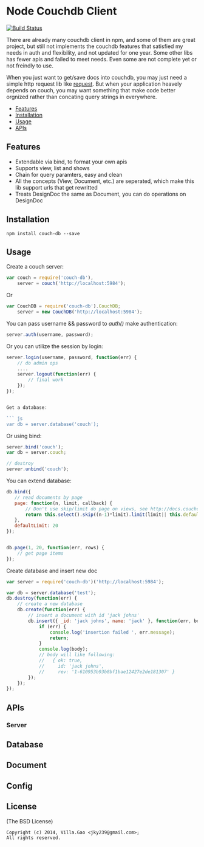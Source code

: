 # Node Couchdb Client

[![Build Status](https://travis-ci.org/villadora/node-couchdb.png)](https://travis-ci.org/villadora/node-couchdb)

There are already many couchdb client in npm, and some of them are great project, but still not implements the couchdb features that satisfied my needs in auth and flexibility, and not updated for one year. Some other libs has fewer apis and failed to meet needs. Even some are not complete yet or not freindly to use. 

When you just want to get/save docs into couchdb, you may just need a simple http request lib like [request](mikeal/request). But when your application heavely depends on couch, you may want something that make code better orgnized rather than concating query strings in everywhere.


- [Features](#features)
- [Installation](#installation)
- [Usage](#usage)
- [APIs](#apis)


## Features

* Extendable via bind, to format your own apis
* Supports view, list and shows
* Chain for query paramters, easy and clean
* All the concepts (View, Document, etc.) are seperated, which make this lib support urls that get rewritted
* Treats DesignDoc the same as Document, you can do operations on DesignDoc

## Installation

    npm install couch-db --save

## Usage

Create a couch server:

``` js
var couch = require('couch-db'),
    server = couch('http://localhost:5984');
```

Or

``` js
var CouchDB = require('couch-db').CouchDB;
    server = new CouchDB('http://localhost:5984');
```

You can pass username && password to _auth()_ make authentication:

``` js
server.auth(username, password);
```

Or you can utilize the session by login:

``` js
server.login(username, password, function(err) {
    // do admin ops
    ....
    server.logout(function(err) {
        // final work
    });
});


Get a database:

``` js
var db = server.database('couch');
```

Or using bind:

``` js
server.bind('couch');
var db = server.couch;

// destroy
server.unbind('couch');
```

You can extend database:

``` js
db.bind({
   // read documents by page
   page: function(n, limit, callback) {
       // Don't use skip/limit do page on views, see http://docs.couchdb.org/en/1.5.x/couchapp/views/pagination.html#views-pagination
       return this.select().skip((n-1)*limit).limit(limit|| this.defaultLimit).exec(callback);
   },
   defaultLimit: 20
});


db.page(1, 20, function(err, rows) {
    // get page items
});
```


Create database and insert new doc

``` js
var server = require('couch-db')('http://localhost:5984');

var db = server.database('test');
db.destroy(function(err) {
    // create a new database
    db.create(function(err) {
        // insert a document with id 'jack johns'
        db.insert({ _id: 'jack johns', name: 'jack' }, function(err, body) {
            if (err) {
                console.log('insertion failed ', err.message);
                return;
            }
            console.log(body);
            // body will like following:
            //   { ok: true,
            //     id: 'jack johns',
            //     rev: '1-610953b93b8bf1bae12427e2de181307' }
        });
    });
});
```

## APIs

### Server


## Database


## Document


## Config



## License

(The BSD License)

    Copyright (c) 2014, Villa.Gao <jky239@gmail.com>;
    All rights reserved.
